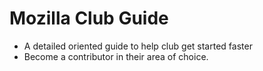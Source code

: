 # Mozilla Club Guide
- A detailed oriented guide to help club get started faster
- Become a contributor in their area of choice.
